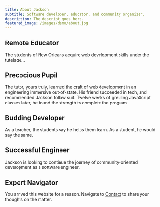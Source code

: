```yaml
---
title: About Jackson
subtitle: Software developer, educator, and community organizer.
description: The descript goes here.
featured_image: /images/demo/about.jpg
---
```


## Remote Educator

The students of New Orleans acquire web development skills under the tutelage...

## Precocious Pupil

The tutor, yours truly, learned the craft of web development in an engineering immersive out-of-state. His friend succeeded in tech, and recommended Jackson follow suit. Twelve weeks of greuling JavaScript classes later, he found the strength to complete the program.

## Budding Developer

As a teacher, the students say he helps them learn. As a student, he would say the same.

## Successful Engineer

Jackson is looking to continue the journey of community-oriented development as a software engineer.

## Expert Navigator

You arrived this website for a reason. Navigate to [Contact](/contact) to share your thoughts on the matter.
